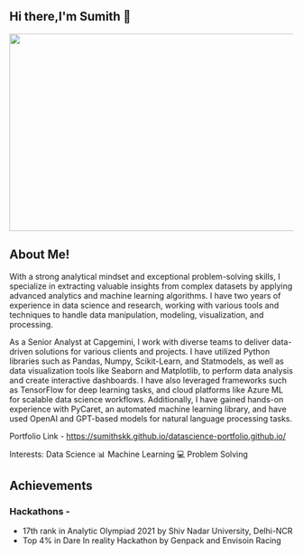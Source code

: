 ## Hi there,I'm Sumith 👋
<!-- ![](https://user-images.githubusercontent.com/42634704/140610513-5e8b7275-2af9-4eb5-8e87-e9649ef6b4cd.png=250x250) -->

<a href="url"><img src="https://user-images.githubusercontent.com/42634704/140610513-5e8b7275-2af9-4eb5-8e87-e9649ef6b4cd.png" height="350" width="1000" ></a>

## About Me! 
With a strong analytical mindset and exceptional problem-solving skills, I specialize in extracting valuable insights from complex datasets by applying advanced analytics and machine learning algorithms. I have two years of experience in data science and research, working with various tools and techniques to handle data manipulation, modeling, visualization, and processing.

As a Senior Analyst at Capgemini, I work with diverse teams to deliver data-driven solutions for various clients and projects. I have utilized Python libraries such as Pandas, Numpy, Scikit-Learn, and Statmodels, as well as data visualization tools like Seaborn and Matplotlib, to perform data analysis and create interactive dashboards. I have also leveraged frameworks such as TensorFlow for deep learning tasks, and cloud platforms like Azure ML for scalable data science workflows. Additionally, I have gained hands-on experience with PyCaret, an automated machine learning library, and have used OpenAI and GPT-based models for natural language processing tasks.


Portfolio Link - https://sumithskk.github.io/datascience-portfolio.github.io/

Interests:
Data Science 📊
Machine Learning 💻
Problem Solving

## Achievements
### Hackathons -
* 17th rank in Analytic Olympiad 2021 by Shiv Nadar University, Delhi-NCR
* Top 4% in Dare In reality Hackathon by Genpack and Envisoin Racing



